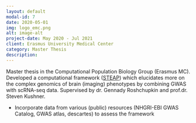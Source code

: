 ```yaml
---
layout: default
modal-id: 7
date: 2020-05-01
img: logo_emc.png
alt: image-alt
project-date: May 2020 - Jul 2021
client: Erasmus University Medical Center
category: Master Thesis
description: 
---
```


Master thesis in the Computational Population Biology Group (Erasmus MC).
Developed a computational framework ([STEAP](https://github.com/erwinerdem/STEAP)) which elucidates more on the complex genomics of brain (imaging) phenotypes by combining GWAS with scRNA-seq data. Supervised by dr. Gennady Roshchupkin and prof.dr. Steven Kushner.
* Incorporate data from various (public) resources (NHGRI-EBI GWAS Catalog, GWAS atlas, descartes) to assess the framework